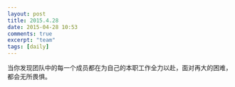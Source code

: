```yaml
---
layout: post
title: 2015.4.28
date: 2015-04-28 10:53
comments: true
excerpt: "team"
tags: [daily]
---
```

当你发现团队中的每一个成员都在为自己的本职工作全力以赴，面对再大的困难，都会无所畏惧。
